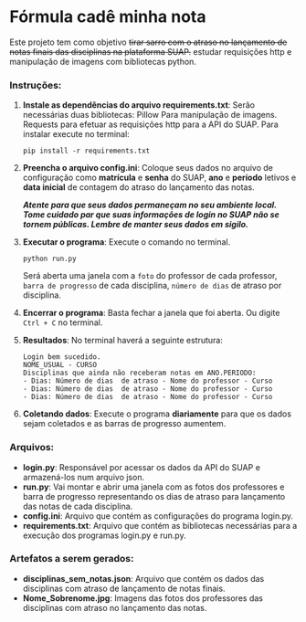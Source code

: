 # Fórmula cadê minha nota

Este projeto tem como objetivo ~~tirar sarro com o atraso no lançamento de notas finais das disciplinas na plataforma SUAP.~~ estudar requisições http e manipulação de imagens com bibliotecas python.

### Instruções:

1. **Instale as dependências do arquivo requirements.txt**: Serão necessárias duas bibliotecas: Pillow Para manipulação de imagens. Requests para efetuar as requisições http para a API do SUAP. Para instalar execute no terminal:
   ```
   pip install -r requirements.txt
   ```

2. **Preencha o arquivo config.ini**: Coloque seus dados no arquivo de configuração como **matrícula** e **senha** do SUAP, **ano** e **período** letivos e **data inicial** de contagem do atraso do lançamento das notas. 

   ***Atente para que seus dados permaneçam no seu ambiente local. Tome cuidado par que suas informações de login no SUAP não se tornem públicas. Lembre de manter seus dados em sigilo.***

3. **Executar o programa**: Execute o comando no terminal.
   ```
   python run.py
   ```
   Será aberta uma janela com a `foto` do professor de cada professor, `barra de progresso` de cada disciplina, `número de dias` de atraso por disciplina.

4. **Encerrar o programa**: Basta fechar a janela que foi aberta. Ou digite `Ctrl + C` no terminal. 

5. **Resultados**: No terminal haverá a seguinte estrutura:
   ```
   Login bem sucedido.
   NOME_USUAL - CURSO
   Disciplinas que ainda não receberam notas em ANO.PERIODO:
   - Dias: Número de dias  de atraso - Nome do professor - Curso
   - Dias: Número de dias  de atraso - Nome do professor - Curso
   - Dias: Número de dias  de atraso - Nome do professor - Curso
   ```
   
6. **Coletando dados**: Execute o programa **diariamente** para que os dados sejam coletados e as barras de progresso aumentem. 

### Arquivos:

- **login.py**: Responsável por acessar os dados da API do SUAP e armazená-los num arquivo json.
- **run.py**: Vai montar e abrir uma janela com as fotos dos professores e barra de progresso representando os dias de atraso para lançamento das notas de cada disciplina.
- **config.ini**: Arquivo que contém as configurações do programa login.py.
- **requirements.txt**: Arquivo que contém as bibliotecas necessárias para a execução dos programas login.py e run.py.

### Artefatos a serem gerados:
- **disciplinas_sem_notas.json**: Arquivo que contém os dados das disciplinas com atraso de lançamento de notas finais.
- **Nome_Sobrenome.jpg**: Imagens das fotos dos professores das disciplinas com atraso no lançamento das notas.


